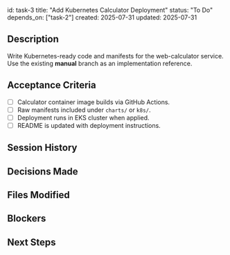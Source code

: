 id: task-3
title: "Add Kubernetes Calculator Deployment"
status: "To Do"
depends_on: ["task-2"]
created: 2025-07-31
updated: 2025-07-31

## Description

Write Kubernetes-ready code and manifests for the web-calculator service.  
Use the existing **manual** branch as an implementation reference.

## Acceptance Criteria

- [ ] Calculator container image builds via GitHub Actions.
- [ ] Raw manifests included under `charts/` or `k8s/`.
- [ ] Deployment runs in EKS cluster when applied.
- [ ] README is updated with deployment instructions.

## Session History

<!-- Update as work progresses -->

## Decisions Made

<!-- Document key choices -->

## Files Modified

<!-- Track files -->

## Blockers

<!-- Fill during implementation -->

## Next Steps

<!-- Fill during implementation -->
